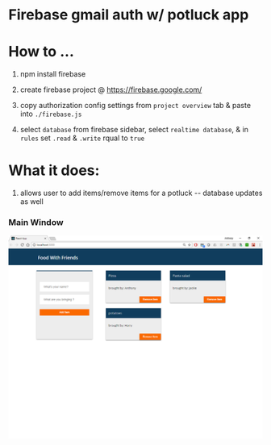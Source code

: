 Firebase gmail auth w/ potluck app 
======

# How to ...

1. npm install firebase



2. create firebase project @ https://firebase.google.com/ 



3. copy authorization config settings from `project overview` tab & paste into `./firebase.js`



4. select `database` from firebase sidebar, select `realtime database`, & in `rules` set `.read` & `.write` rqual to `true`




What it does:
======

1.  allows user to add items/remove items for a potluck -- database updates as well 



### Main Window

![alt text](screenshots/main.png)


